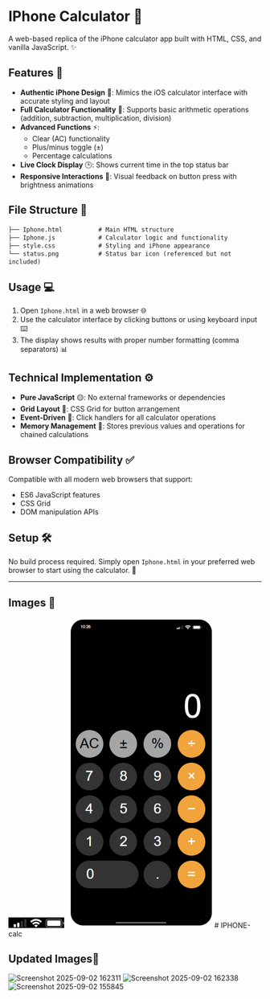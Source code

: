 # IPhone Calculator 📱

A web-based replica of the iPhone calculator app built with HTML, CSS, and vanilla JavaScript. ✨

## Features 🚀

- **Authentic iPhone Design** 🎨: Mimics the iOS calculator interface with accurate styling and layout
- **Full Calculator Functionality** 🔢: Supports basic arithmetic operations (addition, subtraction, multiplication, division)
- **Advanced Functions** ⚡: 
  - Clear (AC) functionality
  - Plus/minus toggle (±)
  - Percentage calculations
- **Live Clock Display** 🕒: Shows current time in the top status bar
- **Responsive Interactions** 💫: Visual feedback on button press with brightness animations

## File Structure 📁

```
├── Iphone.html          # Main HTML structure
├── Iphone.js            # Calculator logic and functionality
├── style.css            # Styling and iPhone appearance
└── status.png           # Status bar icon (referenced but not included)
```

## Usage 💻

1. Open `Iphone.html` in a web browser 🌐
2. Use the calculator interface by clicking buttons or using keyboard input ⌨️
3. The display shows results with proper number formatting (comma separators) 📊

## Technical Implementation ⚙️

- **Pure JavaScript** 🟡: No external frameworks or dependencies
- **Grid Layout** 📏: CSS Grid for button arrangement
- **Event-Driven** 🎯: Click handlers for all calculator operations
- **Memory Management** 🧠: Stores previous values and operations for chained calculations

## Browser Compatibility ✅

Compatible with all modern web browsers that support:
- ES6 JavaScript features
- CSS Grid
- DOM manipulation APIs

## Setup 🛠️

No build process required. Simply open `Iphone.html` in your preferred web browser to start using the calculator. 🎉

---
## Images 📸
![siganl, wifi and battery icons](status.png)
![Ipohne calc](image.png)# IPHONE-calc

## Updated Images📸
<img width="1360" height="767" alt="Screenshot 2025-09-02 162311" src="https://github.com/user-attachments/assets/e6a285a7-637e-4c46-a634-1cbda9c08caf" />
<img width="1341" height="679" alt="Screenshot 2025-09-02 162338" src="https://github.com/user-attachments/assets/f6466787-0c6e-456d-9370-f172543f9fc1" />
<img width="1326" height="687" alt="Screenshot 2025-09-02 155845" src="https://github.com/user-attachments/assets/5d8b47bb-bcf3-4201-b2bf-bfa355d8f29d" />

